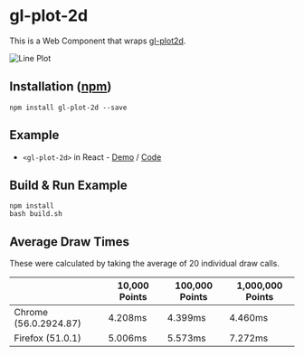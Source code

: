 # gl-plot-2d

This is a Web Component that wraps [gl-plot2d](https://github.com/gl-vis/gl-plot2d).

![Line Plot](http://i.imgur.com/WMq7o80.png)

## Installation ([npm](https://www.npmjs.com/package/gl-plot-2d))

```
npm install gl-plot-2d --save
```

## Example

- `<gl-plot-2d>` in React - [Demo](https://camargo.github.io/gl-plot-2d/example) / [Code](https://github.com/camargo/gl-plot-2d/tree/master/example)

## Build & Run Example

```
npm install
bash build.sh
```

## Average Draw Times

These were calculated by taking the average of 20 individual draw calls.

|                               | 10,000 Points | 100,000 Points | 1,000,000 Points |
|-------------------------------|---------------|----------------|------------------|
| Chrome (56.0.2924.87)         | 4.208ms       | 4.399ms        | 4.460ms          |
| Firefox (51.0.1)              | 5.006ms       | 5.573ms        | 7.272ms          |
